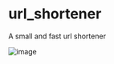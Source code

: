 # url_shortener
A small and fast url shortener

![image](https://github.com/PyMarcus/url_shortener/assets/88283829/768c1d2d-8230-4647-b035-eb0ff1b0ddbf)

